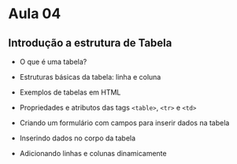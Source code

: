 # Aula 04

## Introdução a estrutura de Tabela

- O que é uma tabela?

- Estruturas básicas da tabela: linha e coluna

- Exemplos de tabelas em HTML

- Propriedades e atributos das tags `<table>`, `<tr>` e `<td>`

- Criando um formulário com campos para inserir dados na tabela

- Inserindo dados no corpo da tabela

- Adicionando linhas e colunas dinamicamente

